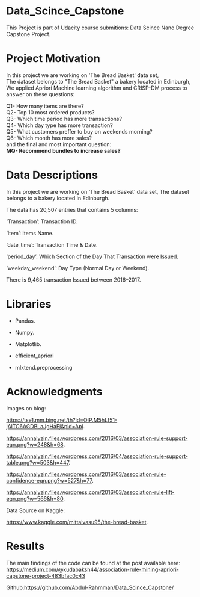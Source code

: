 # Data_Scince_Capstone
This Project is part of Udacity course submitions: Data Scince Nano Degree Capstone Project.

# Project Motivation
In this project we are working on 'The Bread Basket' data set,<br/>
The dataset belongs to "The Bread Basket" a bakery located in Edinburgh,<br/>
We applied Apriori Machine learning algorithm and CRISP-DM process to answer on these questions:

Q1- How many items are there?<br/>
Q2- Top 10 most ordered products?<br/>
Q3- Which time period has more transactions?<br/>
Q4- Which day type has more transaction?<br/>
Q5- What customers preffer to buy on weekends morning?<br/>
Q6- Which month has more sales?<br/>
and the final and most important question:<br/>
<strong>MQ- Recommend bundles to increase sales?</strong>



# Data Descriptions

In this project we are working on ‘The Bread Basket’ data set,
The dataset belongs to a bakery located in Edinburgh.

The data has 20,507 entries that contains 5 columns:

‘Transaction’: Transaction ID.

‘Item’: Items Name.

‘date_time’: Transaction Time & Date.

‘period_day’: Which Section of the Day That Transaction were Issued.

‘weekday_weekend’: Day Type (Normal Day or Weekend).

There is 9,465 transaction Issued between 2016–2017.


# Libraries
* Pandas.

* Numpy.

* Matplotlib.

* efficient_apriori

* mlxtend.preprocessing



# Acknowledgments
Images on blog:

https://tse1.mm.bing.net/th?id=OIP.M5hLf51-jAlTC6AGDBLaJgHaFj&pid=Api.

https://annalyzin.files.wordpress.com/2016/03/association-rule-support-eqn.png?w=248&h=68.

https://annalyzin.files.wordpress.com/2016/04/association-rule-support-table.png?w=503&h=447.

https://annalyzin.files.wordpress.com/2016/03/association-rule-confidence-eqn.png?w=527&h=77.

https://annalyzin.files.wordpress.com/2016/03/association-rule-lift-eqn.png?w=566&h=80.


Data Source on Kaggle:

https://www.kaggle.com/mittalvasu95/the-bread-basket.

# Results

The main findings of the code can be found at the post available here:
https://medium.com/@kudabaksh44/association-rule-mining-apriori-capstone-project-483bfac0c43

Github:https://github.com/Abdul-Rahmman/Data_Scince_Capstone/
